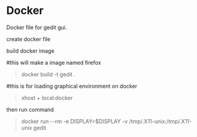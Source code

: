 # Docker

Docker file for gedit gui.

create docker file 

build docker image 

#this will make a image named firefox

> docker build -t gedit .		

#this is for loading graphical environment on docker

> xhost + local:docker                       

then run command

> docker run --rm -e DISPLAY=$DISPLAY -v /tmp/.X11-unix:/tmp/.X11-unix gedit
